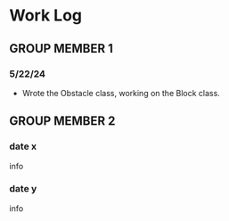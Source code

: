 # Work Log

## GROUP MEMBER 1

### 5/22/24
* Wrote the Obstacle class, working on the Block class.


## GROUP MEMBER 2

### date x

info

### date y

info
